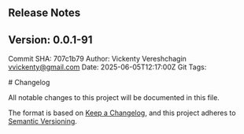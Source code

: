 ## Release Notes

## Version: 0.0.1-91
Commit SHA: 707c1b79
Author: Vickenty Vereshchagin <vvickenty@gmail.com>
Date: 2025-06-05T12:17:00Z
Git Tags: 

﻿# Changelog

All notable changes to this project will be documented in this file.

The format is based on [Keep a Changelog](https://keepachangelog.com/en/1.1.0/),
and this project adheres to [Semantic Versioning](https://semver.org/spec/v2.0.0.html).

